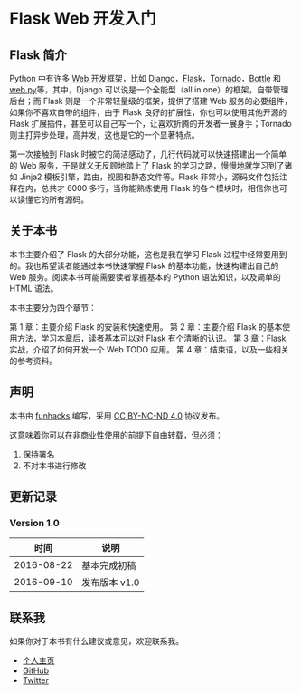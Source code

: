 Flask Web 开发入门
===

## Flask 简介

Python 中有许多 [Web 开发框架](https://wiki.python.org/moin/WebFrameworks)，比如 [Django][1]，[Flask][2]，[Tornado][3]，[Bottle][4] 和 [web.py][5]等，其中，Django 可以说是一个全能型（all in one）的框架，自带管理后台；而 Flask 则是一个非常轻量级的框架，提供了搭建 Web 服务的必要组件，如果你不喜欢自带的组件，由于 Flask 良好的扩展性，你也可以使用其他开源的 Flask 扩展插件，甚至可以自己写一个，让喜欢折腾的开发者一展身手；Tornado 则主打异步处理，高并发，这也是它的一个显著特点。

第一次接触到 Flask 时被它的简洁感动了，几行代码就可以快速搭建出一个简单的 Web 服务，于是就义无反顾地踏上了 Flask 的学习之路，慢慢地就学习到了诸如 Jinja2 模板引擎，路由，视图和静态文件等。Flask 非常小，源码文件包括注释在内，总共才 6000 多行，当你能熟练使用 Flask 的各个模块时，相信你也可以读懂它的所有源码。


## 关于本书

本书主要介绍了 Flask 的大部分功能，这也是我在学习 Flask 过程中经常要用到的。我也希望读者能通过本书快速掌握 Flask 的基本功能，快速构建出自己的 Web 服务。阅读本书可能需要读者掌握基本的 Python 语法知识，以及简单的 HTML 语法。

本书主要分为四个章节：

第 1 章：主要介绍 Flask 的安装和快速使用。
第 2 章：主要介绍 Flask 的基本使用方法，学习本章后，读者基本可以对 Flask 有个清晰的认识。
第 3 章：Flask 实战，介绍了如何开发一个 Web TODO 应用。
第 4 章：结束语，以及一些相关的参考资料。


## 声明

本书由 [funhacks][6] 编写，采用 [CC BY-NC-ND 4.0][7] 协议发布。

这意味着你可以在非商业性使用的前提下自由转载，但必须：

1. 保持署名
2. 不对本书进行修改

## 更新记录

### Version 1.0


| 时间 | 说明 |
| --- | --- |
| 2016-08-22 | 基本完成初稿 |
| 2016-09-10 | 发布版本 v1.0 |

## 联系我

如果你对于本书有什么建议或意见，欢迎联系我。

- [个人主页][8]
- [GitHub][9]
- [Twitter][10]


[1]:	https://www.djangoproject.com/
[2]:	http://flask.pocoo.org/
[3]:	https://github.com/tornadoweb/tornado
[4]:	https://github.com/bottlepy/bottle
[5]:	http://webpy.org/
[6]:	http://funhacks.net
[7]:	http://creativecommons.org/licenses/by-nc-nd/4.0/deed.zh
[8]:	http://funhacks.net
[9]:	https://github.com/ethan-funny
[10]:	https://twitter.com/pihacks

